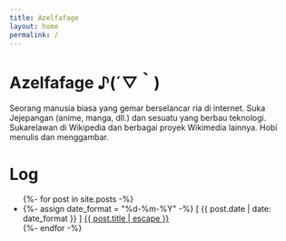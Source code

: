 ```yaml
---
title: Azelfafage
layout: home
permalink: /
---
```


# Azelfafage ♪(´▽｀)
Seorang manusia biasa yang gemar berselancar ria di internet. Suka Jejepangan (anime, manga, dll.) dan sesuatu yang berbau teknologi. Sukarelawan di Wikipedia dan berbagai proyek Wikimedia lainnya. Hobi menulis dan menggambar.

# Log
<ul>
    {%- for post in site.posts -%}
    <li>
      {%- assign date_format = "%d-%m-%Y" -%}
      [ {{ post.date | date: date_format }} ] <a href="{{ post.url | relative_url }}">{{ post.title | escape }}</a>
    </li>
    {%- endfor -%}
  </ul>